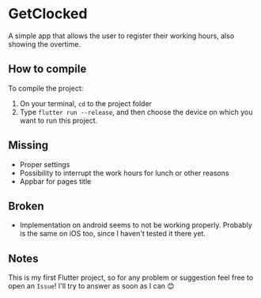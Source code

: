 # GetClocked

A simple app that allows the user to register their working hours, also showing the overtime.

## How to compile

To compile the project:
1. On your terminal, `cd` to the project folder
2. Type `flutter run --release`, and then choose the device on which you want to run this project.

## Missing 

- Proper settings
- Possibility to interrupt the work hours for lunch or other reasons
- Appbar for pages title

## Broken

- Implementation on android seems to not be working properly. Probably is the same on iOS too, since I haven't tested it there yet.

## Notes

This is my first Flutter project, so for any problem or suggestion feel free to open an `Issue`! I'll try to answer as soon as I can 😊 

